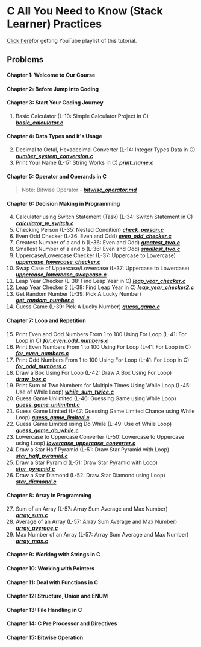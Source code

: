 # C All You Need to Know (Stack Learner) Practices
[Click here](https://www.youtube.com/watch?v=982nK2Vdk_o&list=PL_XxuZqN0xVASsjyqiNzgjUWHbDkN2Scy&index=1)for getting YouTube playlist of this tutorial.

## Problems
#### Chapter 1: Welcome to Our Course
#### Chapter 2: Before Jump into Coding
#### Chapter 3: Start Your Coding Journey
1. Basic Calculator (L-10: Simple Calculator Project in C) ***[basic_calculator.c](./basic_calculator.c)***
#### Chapter 4: Data Types and it's Usage
2. Decimal to Octal, Hexadecimal Converter (L-14: Integer Types Data in C) ***[number_system_conversion.c](number_system_conversion.c)***
3. Print Your Name (L-17: String Works in C) ***[print_name.c](print_name.c)***
#### Chapter 5: Operator and Operands in C
> Note: Bitwise Operator - ***[bitwise_operator.md](./bitwise_operator.md)***
#### Chapter 6: Decision Making in Programming
4. Calculator using Switch Statement (Task) (L-34: Switch Statement in C) ***[calculator_w_switch.c](./calculator_w_switch.c)***
5. Checking Person (L-35: Nested Condition) ***[check_person.c](./check_person.c)***
6. Even Odd Checker (L-36: Even and Odd) ***[even_odd_checker.c](./even_odd_checker.c)***
7. Greatest Number of a and b (L-36: Even and Odd) ***[greatest_two.c](./greatest_two.c)***
8. Smallest Number of a and b (L-36: Even and Odd) ***[smallest_two.c](./smallest_two.c)***
9. Uppercase/Lowercase Checker (L-37: Uppercase to Lowercase) ***[uppercase_lowercase_checker.c](./uppercase_lowercase_checker.c)***
10. Swap Case of Uppercase/Lowercase (L-37: Uppercase to Lowercase) ***[uppercase_lowercase_swapcase.c](./uppercase_lowercase_swapcase.c)***
11. Leap Year Checker (L-38: Find Leap Year in C) ***[leap_year_checker.c](./leap_year_checker.c)***
12. Leap Year Checker 2 (L-38: Find Leap Year in C) ***[leap_year_checker2.c](./leap_year_checker2.c)***
13. Get Random Number (L-39: Pick A Lucky Number) ***[get_random_number.c](./get_random_number.c)***
14. Guess Game (L-39: Pick A Lucky Number) ***[guess_game.c](./guess_game.c)***
#### Chapter 7: Loop and Repetition
15. Print Even and Odd Numbers From 1 to 100 Using For Loop (L-41: For Loop in C) ***[for_even_odd_numbers.c](./for_even_odd_numbers.c)***
16. Print Even Numbers From 1 to 100 Using For Loop (L-41: For Loop in C) ***[for_even_numbers.c](./for_even_numbers.c)***
17. Print Odd Numbers From 1 to 100 Using For Loop (L-41: For Loop in C) ***[for_odd_numbers.c](./for_odd_numbers.c)***
18. Draw a Box Using For Loop (L-42: Draw A Box Using For Loop) ***[draw_box.c](./draw_box.c)***
19. Print Sum of Two Numbers for Multiple Times Using While Loop (L-45: Use of While Loop) ***[while_sum_twice.c](./while_sum_twice.c)***
20. Guess Game Unlimited (L-46: Guessing Game using While Loop) ***[guess_game_unlimited.c](./guess_game_unlimited.c)***
21. Guess Game Limited (L-47: Guessing Game Limited Chance using While Loop) ***[guess_game_limited.c](./guess_game_limited.c)***
22. Guess Game Limited using Do While (L-49: Use of While Loop) ***[guess_game_do_while.c](./guess_game_do_while.c)***
23. Lowercase to Uppercase Converter (L-50: Lowercase to Uppercase using Loop) ***[lowercase_uppercase_converter.c](./lowercase_uppercase_converter.c)***
24. Draw a Star Half Pyramid (L-51: Draw Star Pyramid with Loop) ***[star_half_pyramid.c](./star_half_pyramid.c)***
25. Draw a Star Pyramid (L-51: Draw Star Pyramid with Loop) ***[star_pyramid.c](./star_pyramid.c)***
26. Draw a Star Diamond (L-52: Draw Star Diamond using Loop) ***[star_diamond.c](./star_diamond.c)***
#### Chapter 8: Array in Programming
27. Sum of an Array (L-57: Array Sum Average and Max Number) ***[array_sum.c](./array_sum.c)***
28. Average of an Array (L-57: Array Sum Average and Max Number) ***[array_average.c](./array_average.c)***
28. Max Number of an Array (L-57: Array Sum Average and Max Number) ***[array_max.c](./array_max.c)***
#### Chapter 9: Working with Strings in C
#### Chapter 10: Working with Pointers
#### Chapter 11: Deal with Functions in C
#### Chapter 12: Structure, Union and ENUM
#### Chapter 13: File Handling in C
#### Chapter 14: C Pre Processor and Directives
#### Chapter 15: Bitwise Operation
